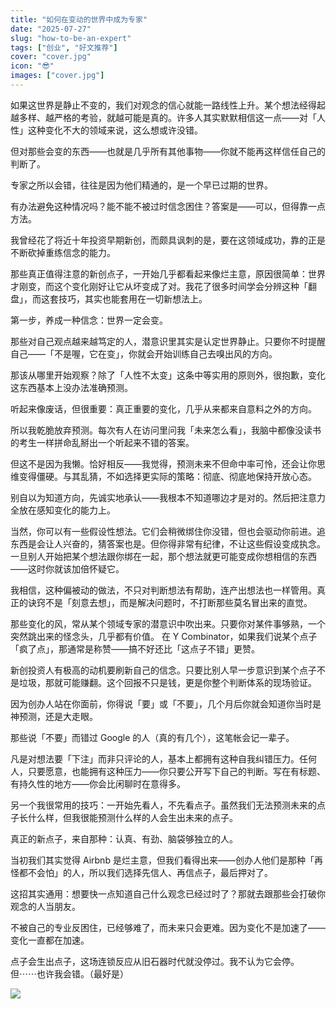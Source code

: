 ```yaml
---
title: "如何在变动的世界中成为专家"
date: "2025-07-27"
slug: "how-to-be-an-expert"
tags: ["创业", "好文推荐"]
cover: "cover.jpg"
icon: "😎"
images: ["cover.jpg"]
---
```

如果这世界是静止不变的，我们对观念的信心就能一路线性上升。某个想法经得起越多样、越严格的考验，就越可能是真的。许多人其实默默相信这一点——对「人性」这种变化不大的领域来说，这么想或许没错。



但对那些会变的东西——也就是几乎所有其他事物——你就不能再这样信任自己的判断了。



专家之所以会错，往往是因为他们精通的，是一个早已过期的世界。



有办法避免这种情况吗？能不能不被过时信念困住？答案是——可以，但得靠一点方法。



我曾经花了将近十年投资早期新创，而颇具讽刺的是，要在这领域成功，靠的正是不断砍掉重练信念的能力。



那些真正值得注意的新创点子，一开始几乎都看起来像烂主意，原因很简单：世界才刚变，而这个变化刚好让它从坏变成了对。我花了很多时间学会分辨这种「翻盘」，而这套技巧，其实也能套用在一切新想法上。



第一步，养成一种信念：世界一定会变。



那些对自己观点越来越笃定的人，潜意识里其实是认定世界静止。只要你不时提醒自己——「不是喔，它在变」，你就会开始训练自己去嗅出风的方向。



那该从哪里开始观察？除了「人性不太变」这条中等实用的原则外，很抱歉，变化这东西基本上没办法准确预测。



听起来像废话，但很重要：真正重要的变化，几乎从来都来自意料之外的方向。



所以我乾脆放弃预测。每次有人在访问里问我「未来怎么看」，我脑中都像没读书的考生一样拼命乱掰出一个听起来不错的答案。



但这不是因为我懒。恰好相反——我觉得，预测未来不但命中率可怜，还会让你思维变得僵硬。与其乱猜，不如选择更实际的策略：彻底、彻底地保持开放心态。



别自以为知道方向，先诚实地承认——我根本不知道哪边才是对的。然后把注意力全放在感知变化的能力上。



当然，你可以有一些假设性想法。它们会稍微绑住你没错，但也会驱动你前进。追东西是会让人兴奋的，猜答案也是。但你得非常有纪律，不让这些假设变成执念。
一旦别人开始把某个想法跟你绑在一起，那个想法就更可能变成你想相信的东西——这时你就该加倍怀疑它。



我相信，这种偏被动的做法，不只对判断想法有帮助，连产出想法也一样管用。真正的诀窍不是「刻意去想」，而是解决问题时，不打断那些莫名冒出来的直觉。



那些变化的风，常从某个领域专家的潜意识中吹出来。只要你对某件事够熟，一个突然跳出来的怪念头，几乎都有价值。
在 Y Combinator，如果我们说某个点子「疯了点」，那通常是称赞——搞不好还比「这点子不错」更赞。



新创投资人有极高的动机要刷新自己的信念。只要比别人早一步意识到某个点子不是垃圾，那就可能赚翻。这个回报不只是钱，更是你整个判断体系的现场验证。



因为创办人站在你面前，你得说「要」或「不要」，几个月后你就会知道你当时是神预测，还是大走眼。



那些说「不要」而错过 Google 的人（真的有几个），这笔帐会记一辈子。



凡是对想法要「下注」而非只评论的人，基本上都拥有这种自我纠错压力。任何人，只要愿意，也能拥有这种压力——你只要公开写下自己的判断。写在有标题、有持久性的地方——你会比闲聊时在意得多。



另一个我很常用的技巧：一开始先看人，不先看点子。虽然我们无法预测未来的点子长什么样，但我很能预测什么样的人会生出未来的点子。



真正的新点子，来自那种：认真、有劲、脑袋够独立的人。



当初我们其实觉得 Airbnb 是烂主意，但我们看得出来——创办人他们是那种「再怪都不会怕」的人，所以我们选择先信人、再信点子，最后押对了。



这招其实通用：想要快一点知道自己什么观念已经过时了？那就去跟那些会打破你观念的人当朋友。



不被自己的专业反困住，已经够难了，而未来只会更难。因为变化不是加速了——变化一直都在加速。



点子会生出点子，这场连锁反应从旧石器时代就没停过。我不认为它会停。
但⋯⋯也许我会错。（最好是）




![](https://prod-files-secure.s3.us-west-2.amazonaws.com/112d0858-5090-4d34-a606-b75eb8d65fd2/46476355-9cf3-4e99-9b7a-3531bc426380/1000202064.png?X-Amz-Algorithm=AWS4-HMAC-SHA256&X-Amz-Content-Sha256=UNSIGNED-PAYLOAD&X-Amz-Credential=ASIAZI2LB4665R4UGTXF%2F20251011%2Fus-west-2%2Fs3%2Faws4_request&X-Amz-Date=20251011T112521Z&X-Amz-Expires=3600&X-Amz-Security-Token=IQoJb3JpZ2luX2VjEGYaCXVzLXdlc3QtMiJHMEUCIQCdA6IOkK5ZS25bZNahXzqBXhHLLqp7%2F%2BGRf7jTOtii2AIgcu9xaXoeL%2BoHnklAl2KtSIUNCkJCE2N5e4ROTiXTUS0qiAQI%2F%2F%2F%2F%2F%2F%2F%2F%2F%2F%2F%2FARAAGgw2Mzc0MjMxODM4MDUiDDmGkhJSDXkJAzI0CCrcAzQIxZsqqFD9cXJguNT5NXglWqOxPIekwbKoG2n8QpwgR4%2F%2F36vedWFGOEp%2FHg2Bw6uE72YbDWO4lNAzANK6qip%2F4axh3Ikt95nvmb9VXun8REHItPXX1Qlp6m0zqG5JVmDVid6jd0TX1EyG1prL4LkdSYUoFwnEZwUTBy0sxemROxGPUmh%2FH7xpiSzg3UZWYJlriGqwPQLtNw2tDo%2BtGREq4dqbew%2B%2BpfJJNO0OSC5p3Yn89lBRVwBfa76V3EmlBZEarJdzHvedEav1OTJbloMHHzoFS993z2%2Fn%2B4DdkTTAa%2Bhc6sQRV7zcVU7S4wnhilPUh9DJD1C3AzT9RJXzXSktVvFCRAzLfq6Bjjm66k%2Bb65w4KJicrh9%2FOaFV0bqZHD1ZIMIOb%2BTGNvxLtKwLdM4la2UQZCUQF1L2fUoWF3p9zCAgIUjGCNuL%2B%2BfOfncbLwsA6nV5vjByqDoKXRzF4ughubcayenwnushks6edaCmCuLdacbt3auNYaQLKg%2B8aKvZL0frWNFf1JFBjZecrmEoN%2F3sbwbPk6O%2FZjMPtsBVbGGvDqE7VGBTCvCdy3zILwt5Ng7iQ8dzVjgU0kYp17TM9m%2BtqU2XZX1zC7tYC3%2FPyzeD%2FOE8NEEW7xXWMMjip8cGOqUBg9DizwIqExxG5obSW%2BAYwzCkY9PdLFhxGstDRu%2FyxXVv1SiO4akvcun45HNyJUs9RgDQXcs8kISvGnu2rg3cMRlRoS58qE3waM%2BxslYm8W5pBER9SO0VdsR%2FfqVbEOnI9%2BeklRTG2OgDSiOPduLbTSnU4f%2Fbz9oNXYc4%2BD0ug2qfr%2FZiOicyl0DUA31t7Qm%2FEd6upvpNLsdA7AlqN4GL8wkMgzNO&X-Amz-Signature=6cdeabb7105041612358584ca5b448938e1ce36a1d845b61e0f45406c2d4be88&X-Amz-SignedHeaders=host&x-amz-checksum-mode=ENABLED&x-id=GetObject)

